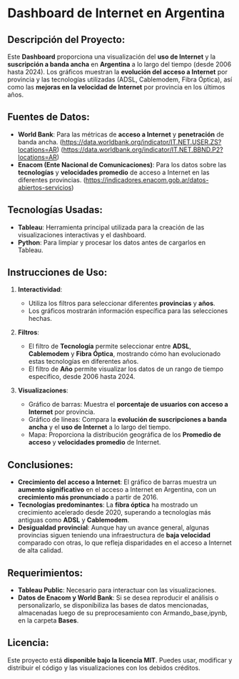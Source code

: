 # Dashboard de Internet en Argentina

## Descripción del Proyecto:
Este **Dashboard** proporciona una visualización del **uso de Internet** y la **suscripción a banda ancha** en **Argentina** a lo largo del tiempo (desde 2006 hasta 2024). Los gráficos muestran la **evolución del acceso a Internet** por provincia y las tecnologías utilizadas (ADSL, Cablemodem, Fibra Óptica), así como las **mejoras en la velocidad de Internet** por provincia en los últimos años.

## Fuentes de Datos:
- **World Bank**: Para las métricas de **acceso a Internet** y **penetración** de banda ancha.
(https://data.worldbank.org/indicator/IT.NET.USER.ZS?locations=AR) 
(https://data.worldbank.org/indicator/IT.NET.BBND.P2?locations=AR)
- **Enacom (Ente Nacional de Comunicaciones)**: Para los datos sobre las **tecnologías** y **velocidades promedio** de acceso a Internet en las diferentes provincias.
(https://indicadores.enacom.gob.ar/datos-abiertos-servicios)


## Tecnologías Usadas:
- **Tableau**: Herramienta principal utilizada para la creación de las visualizaciones interactivas y el dashboard.
- **Python**: Para limpiar y procesar los datos antes de cargarlos en Tableau.

## Instrucciones de Uso:
1. **Interactividad**:
   - Utiliza los filtros para seleccionar diferentes **provincias** y **años**.
   - Los gráficos mostrarán información específica para las selecciones hechas.

2. **Filtros**:
   - El filtro de **Tecnología** permite seleccionar entre **ADSL**, **Cablemodem** y **Fibra Óptica**, mostrando cómo han evolucionado estas tecnologías en diferentes años.
   - El filtro de **Año** permite visualizar los datos de un rango de tiempo específico, desde 2006 hasta 2024.

3. **Visualizaciones**:
   - Gráfico de barras: Muestra el **porcentaje de usuarios con acceso a Internet** por provincia.
   - Gráfico de líneas: Compara la **evolución de suscripciones a banda ancha** y el **uso de Internet** a lo largo del tiempo.
   - Mapa: Proporciona la distribución geográfica de los **Promedio de acceso** y **velocidades promedio** de Internet.

## Conclusiones:
- **Crecimiento del acceso a Internet**: El gráfico de barras muestra un **aumento significativo** en el acceso a Internet en Argentina, con un **crecimiento más pronunciado** a partir de 2016.
- **Tecnologías predominantes**: La **fibra óptica** ha mostrado un crecimiento acelerado desde 2020, superando a tecnologías más antiguas como **ADSL** y **Cablemodem**.
- **Desigualdad provincial**: Aunque hay un avance general, algunas provincias siguen teniendo una infraestructura de **baja velocidad** comparado con otras, lo que refleja disparidades en el acceso a Internet de alta calidad.

## Requerimientos:
- **Tableau Public**: Necesario para interactuar con las visualizaciones.
- **Datos de Enacom y World Bank**: Si se desea reproducir el análisis o personalizarlo, se disponibiliza las bases de datos mencionadas, almacenadas luego de su preprocesamiento con Armando_base,ipynb, en la carpeta **Bases**.

## Licencia:
Este proyecto está **disponible bajo la licencia MIT**. Puedes usar, modificar y distribuir el código y las visualizaciones con los debidos créditos.

